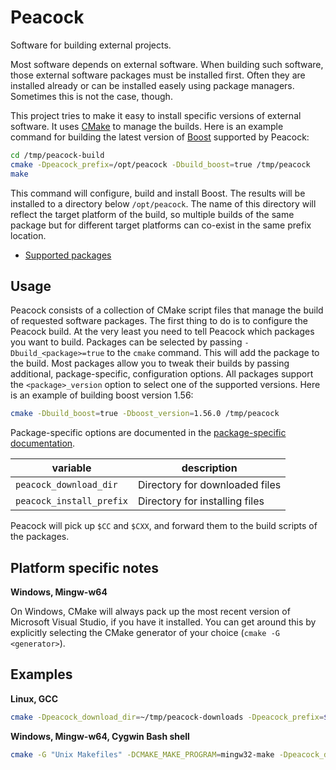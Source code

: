 Peacock
=======
Software for building external projects.

Most software depends on external software. When building such software, those external software packages must be installed first. Often they are installed already or can be installed easely using package managers. Sometimes this is not the case, though.

This project tries to make it easy to install specific versions of external software. It uses [CMake](http://www.cmake.org) to manage the builds. Here is an example command for building the latest version of [Boost](http://www.boost.org) supported by Peacock:

```bash
cd /tmp/peacock-build
cmake -Dpeacock_prefix=/opt/peacock -Dbuild_boost=true /tmp/peacock
make
```

This command will configure, build and install Boost. The results will be installed to a directory below `/opt/peacock`. The name of this directory will reflect the target platform of the build, so multiple builds of the same package but for different target platforms can co-exist in the same prefix location.


- [Supported packages](cmake/package/README.md)


Usage
-----
Peacock consists of a collection of CMake script files that manage the build of requested software packages. The first thing to do is to configure the Peacock build. At the very least you need to tell Peacock which packages you want to build. Packages can be selected by passing `-Dbuild_<package>=true` to the `cmake` command. This will add the package to the build. Most packages allow you to tweak their builds by passing additional, package-specific, configuration options. All packages support the `<package>_version` option to select one of the supported versions. Here is an example of building boost version 1.56:

```bash
cmake -Dbuild_boost=true -Dboost_version=1.56.0 /tmp/peacock
```

Package-specific options are documented in the [package-specific documentation](cmake/package/README.md).

| variable                  | description                                      |
| ------------------------- | ------------------------------------------------ |
| `peacock_download_dir`    | Directory for downloaded files                   |
| `peacock_install_prefix`  | Directory for installing files                   |

Peacock will pick up `$CC` and `$CXX`, and forward them to the build scripts of the packages.


Platform specific notes
-----------------------
**Windows, Mingw-w64**

On Windows, CMake will always pack up the most recent version of Microsoft Visual Studio, if you have it installed. You can get around this by explicitly selecting the CMake generator of your choice (`cmake -G <generator>`).


Examples
--------
**Linux, GCC**

```bash
cmake -Dpeacock_download_dir=~/tmp/peacock-downloads -Dpeacock_prefix=$HOME/Desktop/peacock -Dbuild_boost=true <path_to>/peacock
```


**Windows, Mingw-w64, Cygwin Bash shell**

```bash
cmake -G "Unix Makefiles" -DCMAKE_MAKE_PROGRAM=mingw32-make -Dpeacock_download_dir=c:/Cygwin/home/<user>/tmp/peacock_downloads -Dpeacock_prefix="c:/Users/<user>/Desktop/peacock" -Dbuild_boost=true <path_to>/peacock
```


